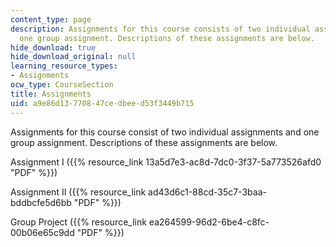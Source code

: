 ```yaml
---
content_type: page
description: Assignments for this course consists of two individual assignments and
  one group assignment. Descriptions of these assignments are below.
hide_download: true
hide_download_original: null
learning_resource_types:
- Assignments
ocw_type: CourseSection
title: Assignments
uid: a9e86d13-7708-47ce-dbee-d53f3449b715
---
```


Assignments for this course consist of two individual assignments and one group assignment. Descriptions of these assignments are below.

Assignment I ({{% resource_link 13a5d7e3-ac8d-7dc0-3f37-5a773526afd0 "PDF" %}})

Assignment II ({{% resource_link ad43d6c1-88cd-35c7-3baa-bddbcfe5d6bb "PDF" %}})

Group Project ({{% resource_link ea264599-96d2-6be4-c8fc-00b06e65c9dd "PDF" %}})